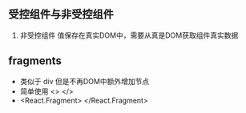 ## 受控组件与非受控组件
1. 非受控组件 值保存在真实DOM中，需要从真是DOM获取组件真实数据

## fragments
- 类似于 div 但是不再DOM中额外增加节点
- 简单使用 <> </>
- <React.Fragment> </React.Fragment>
